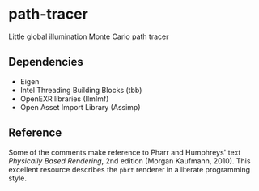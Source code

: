 path-tracer
===========

Little global illumination Monte Carlo path tracer

Dependencies
------------
* Eigen
* Intel Threading Building Blocks (tbb)
* OpenEXR libraries (IlmImf)
* Open Asset Import Library (Assimp) 

Reference
---------
Some of the comments make reference to Pharr and Humphreys' text
*Physically Based Rendering*, 2nd edition (Morgan Kaufmann, 2010).
This excellent resource describes the `pbrt` renderer in a literate
programming style.
